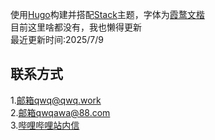 使用[Hugo](https://gohugo.io/ "跳转Hugo主页")构建并搭配[Stack](https://github.com/CaiJimmy/hugo-theme-stack "跳转主题Github仓库")主题，字体为[霞鹜文楷](https://github.com/lxgw/LxgwWenKai/ "跳转字体Github仓库")
<br>
目前这里啥都没有，我也懒得更新
<br>
最近更新时间:2025/7/9
##   联系方式
1.[邮箱qwq@qwq.work](mailto:qwq@qwq.work)
<br>
2.[邮箱qwqawa@88.com](mailto:qwqawa@88.com)
<br>
3.[哔哩哔哩站内信](https://space.bilibili.com/510231072)
